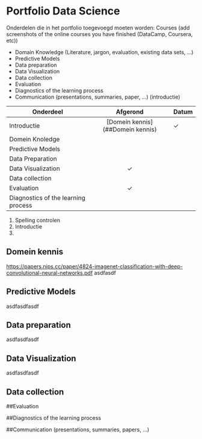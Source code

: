 # Portfolio Data Science

Onderdelen die in het portfolio toegevoegd moeten worden:
Courses (add screenshots of the online courses you have finished (DataCamp, Coursera, etc))
* Domain Knowledge (Literature, jargon, evaluation, existing data sets, ...)
* Predictive Models
* Data preparation
* Data Visualization
* Data collection
* Evaluation
* Diagnostics of the learning process
* Communication (presentations, summaries, paper, ...)
(introductie)

|Onderdeel|Afgerond| Datum | 
|------|:------:| ---- |
|Introductie | [Domein kennis](##Domein kennis) | ✓ | 
|Domein Knoledge |  | |
|Predictive Models|  | |
|Data Preparation|  | | 
|Data Visualization| ✓ | | 
|Data collection| |
|Evaluation| ✓ | | 
|Diagnostics of the learning process | |


1. Spelling controlen
2. Introductie
3.  

## Domein kennis

https://papers.nips.cc/paper/4824-imagenet-classification-with-deep-convolutional-neural-networks.pdf
asdfasdf

## Predictive Models
asdfasdfasdf

## Data preparation

asdfasdfasdf

## Data Visualization


asdfasdfasdf

## Data collection

##Evaluation

##Diagnostics of the learning process

##Communication (presentations, summaries, papers, ...)